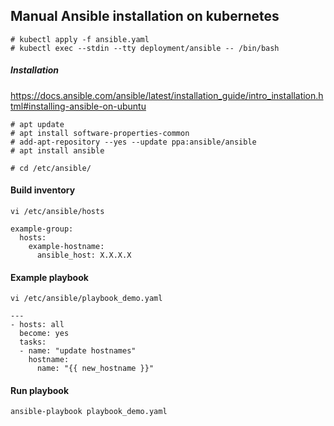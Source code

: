 ## Manual Ansible installation on kubernetes
```
# kubectl apply -f ansible.yaml
# kubectl exec --stdin --tty deployment/ansible -- /bin/bash
```

##### Installation
https://docs.ansible.com/ansible/latest/installation_guide/intro_installation.html#installing-ansible-on-ubuntu
```
# apt update
# apt install software-properties-common
# add-apt-repository --yes --update ppa:ansible/ansible
# apt install ansible
```
```
# cd /etc/ansible/
```

#### Build inventory
```
vi /etc/ansible/hosts
```
```
example-group:
  hosts:
    example-hostname:
      ansible_host: X.X.X.X
```
#### Example playbook
```
vi /etc/ansible/playbook_demo.yaml
```
```
---
- hosts: all
  become: yes
  tasks:
  - name: "update hostnames"
    hostname:
      name: "{{ new_hostname }}"

```

#### Run playbook
```
ansible-playbook playbook_demo.yaml
```
